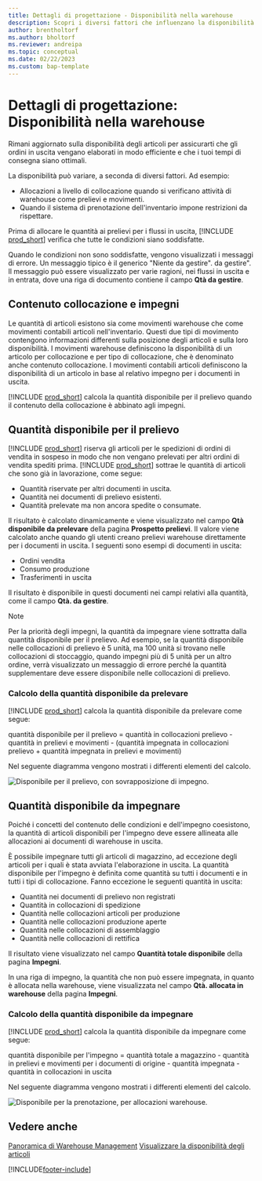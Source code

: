 ```yaml
---
title: Dettagli di progettazione - Disponibilità nella warehouse
description: Scopri i diversi fattori che influenzano la disponibilità degli articoli nella warehouse.
author: brentholtorf
ms.author: bholtorf
ms.reviewer: andreipa
ms.topic: conceptual
ms.date: 02/22/2023
ms.custom: bap-template
---
```

# Dettagli di progettazione: Disponibilità nella warehouse

Rimani aggiornato sulla disponibilità degli articoli per assicurarti che gli ordini in uscita vengano elaborati in modo efficiente e che i tuoi tempi di consegna siano ottimali.  

La disponibilità può variare, a seconda di diversi fattori. Ad esempio:

* Allocazioni a livello di collocazione quando si verificano attività di warehouse come prelievi e movimenti.
* Quando il sistema di prenotazione dell'inventario impone restrizioni da rispettare.

Prima di allocare le quantità ai prelievi per i flussi in uscita, [!INCLUDE [prod_short](includes/prod_short.md)] verifica che tutte le condizioni siano soddisfatte.

Quando le condizioni non sono soddisfatte, vengono visualizzati i messaggi di errore. Un messaggio tipico è il generico "Niente da gestire". da gestire". Il messaggio può essere visualizzato per varie ragioni, nei flussi in uscita e in entrata, dove una riga di documento contiene il campo **Qtà da gestire**.

## Contenuto collocazione e impegni  

Le quantità di articoli esistono sia come movimenti warehouse che come movimenti contabili articoli nell'inventario. Questi due tipi di movimento contengono informazioni differenti sulla posizione degli articoli e sulla loro disponibilità. I movimenti warehouse definiscono la disponibilità di un articolo per collocazione e per tipo di collocazione, che è denominato anche contenuto collocazione. I movimenti contabili articoli definiscono la disponibilità di un articolo in base al relativo impegno per i documenti in uscita.  

[!INCLUDE [prod_short](includes/prod_short.md)] calcola la quantità disponibile per il prelievo quando il contenuto della collocazione è abbinato agli impegni.  

## Quantità disponibile per il prelievo  

[!INCLUDE [prod_short](includes/prod_short.md)] riserva gli articoli per le spedizioni di ordini di vendita in sospeso in modo che non vengano prelevati per altri ordini di vendita spediti prima. [!INCLUDE [prod_short](includes/prod_short.md)] sottrae le quantità di articoli che sono già in lavorazione, come segue:

* Quantità riservate per altri documenti in uscita.
* Quantità nei documenti di prelievo esistenti.
* Quantità prelevate ma non ancora spedite o consumate.  

Il risultato è calcolato dinamicamente e viene visualizzato nel campo **Qtà disponibile da prelevare** della pagina **Prospetto prelievi**. Il valore viene calcolato anche quando gli utenti creano prelievi warehouse direttamente per i documenti in uscita. I seguenti sono esempi di documenti in uscita:

* Ordini vendita
* Consumo produzione
* Trasferimenti in uscita

Il risultato è disponibile in questi documenti nei campi relativi alla quantità, come il campo **Qtà. da gestire**.  

> [!NOTE]  
> Per la priorità degli impegni, la quantità da impegnare viene sottratta dalla quantità disponibile per il prelievo. Ad esempio, se la quantità disponibile nelle collocazioni di prelievo è 5 unità, ma 100 unità si trovano nelle collocazioni di stoccaggio, quando impegni più di 5 unità per un altro ordine, verrà visualizzato un messaggio di errore perché la quantità supplementare deve essere disponibile nelle collocazioni di prelievo.  

### Calcolo della quantità disponibile da prelevare  

[!INCLUDE [prod_short](includes/prod_short.md)] calcola la quantità disponibile da prelevare come segue:  

quantità disponibile per il prelievo = quantità in collocazioni prelievo - quantità in prelievi e movimenti - (quantità impegnata in collocazioni prelievo + quantità impegnata in prelievi e movimenti)  

Nel seguente diagramma vengono mostrati i differenti elementi del calcolo.  

![Disponibile per il prelievo, con sovrapposizione di impegno.](media/design_details_warehouse_management_availability_2.png "Disponibile per il prelievo, con sovrapposizione di impegno")  

## Quantità disponibile da impegnare

Poiché i concetti del contenuto delle condizioni e dell'impegno coesistono, la quantità di articoli disponibili per l'impegno deve essere allineata alle allocazioni ai documenti di warehouse in uscita.  

È possibile impegnare tutti gli articoli di magazzino, ad eccezione degli articoli per i quali è stata avviata l'elaborazione in uscita. La quantità disponibile per l'impegno è definita come quantità su tutti i documenti e in tutti i tipi di collocazione. Fanno eccezione le seguenti quantità in uscita:  

* Quantità nei documenti di prelievo non registrati  
* Quantità in collocazioni di spedizione  
* Quantità nelle collocazioni articoli per produzione  
* Quantità nelle collocazioni produzione aperte  
* Quantità nelle collocazioni di assemblaggio  
* Quantità nelle collocazioni di rettifica  

Il risultato viene visualizzato nel campo **Quantità totale disponibile** della pagina **Impegni**.  

In una riga di impegno, la quantità che non può essere impegnata, in quanto è allocata nella warehouse, viene visualizzata nel campo **Qtà. allocata in warehouse** della pagina **Impegni**.  

### Calcolo della quantità disponibile da impegnare

[!INCLUDE [prod_short](includes/prod_short.md)] calcola la quantità disponibile da impegnare come segue:  

quantità disponibile per l'impegno = quantità totale a magazzino - quantità in prelievi e movimenti per i documenti di origine - quantità impegnata - quantità in collocazioni in uscita  

Nel seguente diagramma vengono mostrati i differenti elementi del calcolo.  

![Disponibile per la prenotazione, per allocazioni warehouse.](media/design_details_warehouse_management_availability_3.png "Disponibile per la prenotazione, per allocazioni warehouse")  

## Vedere anche  

[Panoramica di Warehouse Management](design-details-warehouse-management.md)
[Visualizzare la disponibilità degli articoli](inventory-how-availability-overview.md)


[!INCLUDE[footer-include](includes/footer-banner.md)]